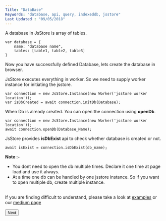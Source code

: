 ```yaml
---
Title: "DataBase"
Keywords: "database, api, query, indexeddb, jsstore"
Last Updated : "09/05/2018"
---
```


A database in JsStore is array of tables.

```
var database = {
    name: "database name",
    tables: [table1, table2, table3]
}
```

Now you have successfully defined Database, lets create the database in browser.

JsStore executes everything in worker. So we need to supply worker instance for initiating the jsstore.

```
var connection = new JsStore.Instance(new Worker('jsstore worker location'));
var isDbCreated = await connection.initDb(Database);
```

When Db is already created. You can open the connection using **openDb**.

```
var connection = new JsStore.Instance(new Worker('jsstore worker location'));
await connection.openDb(Database_Name);
```

JsStore provides **isDbExist** api to check whether database is created or not.

```
await isExist = connection.isDbExist(db_name);
```

**Note :-**  

*   You dont need to open the db multiple times. Declare it one time at page load and use it always.
*   At a time one db can be handled by one jsstore instance. So if you want to open multiple db, create multiple instance.


<br>If you are finding difficult to understand, please take a look at [examples](https://github.com/ujjwalguptaofficial/JsStore/tree/master/examples) or our [medium page](https://medium.com/jsstore) 

<p class="margin-top-40px center-align">
      <button class="btn info btnNext">Next</button>
</p>